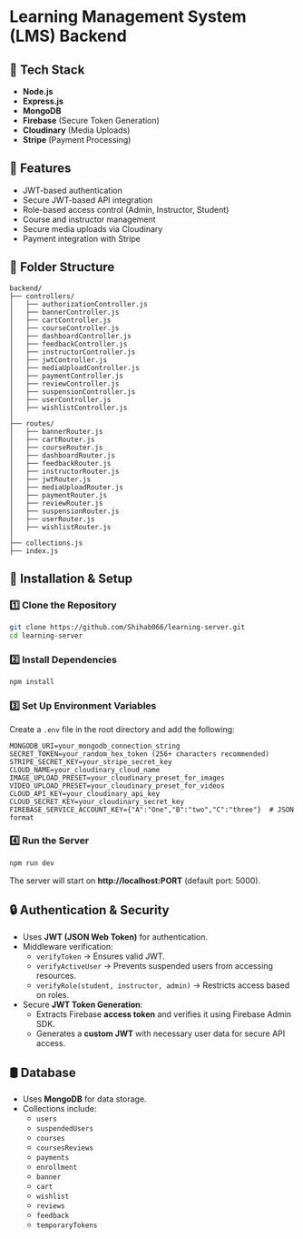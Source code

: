 # Learning Management System (LMS) Backend

## 🚀 Tech Stack
- **Node.js**
- **Express.js**
- **MongoDB**
- **Firebase** (Secure Token Generation)
- **Cloudinary** (Media Uploads)
- **Stripe** (Payment Processing)

## 📌 Features
- JWT-based authentication
- Secure JWT-based API integration
- Role-based access control (Admin, Instructor, Student)
- Course and instructor management
- Secure media uploads via Cloudinary
- Payment integration with Stripe

## 📂 Folder Structure
```
backend/
├── controllers/
│   ├── authorizationController.js
│   ├── bannerController.js
│   ├── cartController.js
│   ├── courseController.js
│   ├── dashboardController.js
│   ├── feedbackController.js
│   ├── instructorController.js
│   ├── jwtController.js
│   ├── mediaUploadController.js
│   ├── paymentController.js
│   ├── reviewController.js
│   ├── suspensionController.js
│   ├── userController.js
│   ├── wishlistController.js
│
├── routes/
│   ├── bannerRouter.js
│   ├── cartRouter.js
│   ├── courseRouter.js
│   ├── dashboardRouter.js
│   ├── feedbackRouter.js
│   ├── instructorRouter.js
│   ├── jwtRouter.js
│   ├── mediaUploadRouter.js
│   ├── paymentRouter.js
│   ├── reviewRouter.js
│   ├── suspensionRouter.js
│   ├── userRouter.js
│   ├── wishlistRouter.js
│
├── collections.js
├── index.js
```

## 🔧 Installation & Setup

### 1️⃣ Clone the Repository
```sh
git clone https://github.com/Shihab066/learning-server.git
cd learning-server
```

### 2️⃣ Install Dependencies
```sh
npm install
```

### 3️⃣ Set Up Environment Variables
Create a `.env` file in the root directory and add the following:
```
MONGODB_URI=your_mongodb_connection_string
SECRET_TOKEN=your_random_hex_token (256+ characters recommended)
STRIPE_SECRET_KEY=your_stripe_secret_key
CLOUD_NAME=your_cloudinary_cloud_name
IMAGE_UPLOAD_PRESET=your_cloudinary_preset_for_images
VIDEO_UPLOAD_PRESET=your_cloudinary_preset_for_videos
CLOUD_API_KEY=your_cloudinary_api_key
CLOUD_SECRET_KEY=your_cloudinary_secret_key
FIREBASE_SERVICE_ACCOUNT_KEY={"A":"One","B":"two","C":"three"}  # JSON format
```

### 4️⃣ Run the Server
```sh
npm run dev
```
The server will start on **http://localhost:PORT** (default port: 5000).

## 🔒 Authentication & Security
- Uses **JWT (JSON Web Token)** for authentication.
- Middleware verification:
  - `verifyToken` → Ensures valid JWT.
  - `verifyActiveUser` → Prevents suspended users from accessing resources.
  - `verifyRole(student, instructor, admin)` → Restricts access based on roles.
- Secure **JWT Token Generation**:
  - Extracts Firebase **access token** and verifies it using Firebase Admin SDK.
  - Generates a **custom JWT** with necessary user data for secure API access.

## 🛢️ Database
- Uses **MongoDB** for data storage.
- Collections include:
  - `users`
  - `suspendedUsers`
  - `courses`
  - `coursesReviews`
  - `payments`
  - `enrollment`
  - `banner`
  - `cart`
  - `wishlist`
  - `reviews`
  - `feedback`
  - `temporaryTokens`



